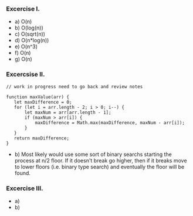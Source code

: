 ### Excercise I.

- a) O(n)
- b) O(log(n))
- c) O(sqrt(n))
- d) O(n*log(n))
- e) O(n^3)
- f) O(n)
- g) O(n)

### Excercsise II.

```
// work in progress need to go back and review notes

function maxValue(arr) {
   let maxDifference = 0;
   for (let i = arr.length - 2; i > 0; i--) {
       let maxNum = arr[arr.length - 1];
       if (maxNum > arr[i]) {
           maxDifference = Math.max(maxDifference, maxNum - arr[i]);
       }
   }
   return maxDifference;
}
```

- b) Most likely would use some sort of binary searchs starting the process at n/2 floor. If it doesn't break go higher, then if it breaks move to lower floors (i.e. binary type search) and eventually the floor will be found.

### Excercise III.

- a)
- b)